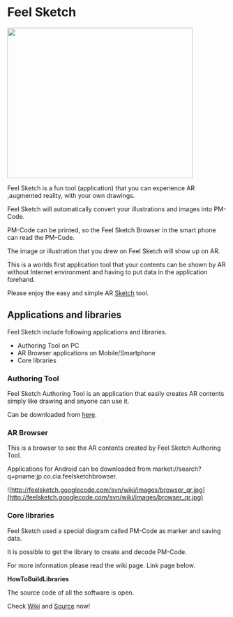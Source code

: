 # Feel Sketch #

<a href='http://www.youtube.com/watch?feature=player_embedded&v=yCp6957wVbw' target='_blank'><img src='http://img.youtube.com/vi/yCp6957wVbw/0.jpg' width='425' height=344 /></a>

Feel Sketch is a fun tool (application) that you can experience AR ,augmented
reality, with your own drawings.

Feel Sketch will automatically convert your illustrations and images into
PM-Code.

PM-Code can be printed, so the Feel Sketch Browser in the smart phone can read
the PM-Code.

The image or illustration that you drew on Feel Sketch will show up on AR.

This is a worlds first application tool that your contents can be shown by AR
without Internet environment and having to put data in the application
forehand.

Please enjoy the easy and simple AR [Sketch](Feel.md) tool.

## Applications and libraries ##

Feel Sketch include following applications and libraries.
  * Authoring Tool on PC
  * AR Browser applications on Mobile/Smartphone
  * Core libraries

### Authoring Tool ###
Feel Sketch Authoring Tool is an application that easily creates AR contents simply like drawing and anyone can use it.

Can be downloaded from [here](http://feelsketch.googlecode.com/files/authoring-tool-1.0.zip).

### AR Browser ###
This is a browser to see the AR contents created by Feel Sketch Authoring Tool.

Applications for Android can be downloaded from market://search?q=pname:jp.co.cia.feelsketchbrowser.

![http://feelsketch.googlecode.com/svn/wiki/images/browser_qr.jpg](http://feelsketch.googlecode.com/svn/wiki/images/browser_qr.jpg)

### Core libraries ###
Feel Sketch used a special diagram called PM-Code as marker and saving data.

It is possible to get the library to create and decode PM-Code.

For more information please read the wiki page. Link page below.

**HowToBuildLibraries**

The source code of all the software is open.

Check [Wiki](http://code.google.com/p/feelsketch/w/list) and [Source](http://code.google.com/p/feelsketch/source/checkout) now!